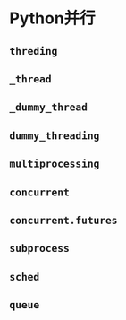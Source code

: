 #	Python并行

##	`threding`

##	`_thread`

##	`_dummy_thread`

##	`dummy_threading`

##	`multiprocessing`

##	`concurrent`

##	`concurrent.futures`

##	`subprocess`

##	`sched`

##	`queue`


